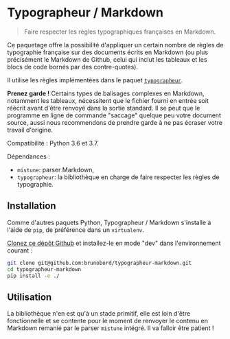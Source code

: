 # Typographeur / Markdown

> Faire respecter les règles typographiques françaises en Markdown.

Ce paquetage offre la possibilité d'appliquer un certain nombre de règles de typographie française sur des documents écrits en Markdown (ou plus précisément le Markdown de Github, celui qui inclut les tableaux et les blocs de code bornés par des contre-quotes).

Il utilise les règles implémentées dans le paquet [`typographeur`](https://github.com/brunobord/typographeur).

**Prenez garde !** Certains types de balisages complexes en Markdown, notamment les tableaux, nécessitent que le fichier fourni en entrée soit réécrit avant d'être renvoyé dans la sortie standard. Il se peut que le programme en ligne de commande "saccage" quelque peu votre document source, aussi nous recommendons de prendre garde à ne pas écraser votre travail d'origine.

Compatibilité : Python 3.6 et 3.7.

Dépendances :

* `mistune`: parser Markdown,
* `typographeur`: la bibliothèque en charge de faire respecter les règles de typographie.

## Installation

Comme d'autres paquets Python, Typographeur / Markdown s'installe à l'aide de ``pip``, de préférence dans un ``virtualenv``.

[Clonez ce dépôt Github](https://github.com/brunobord/typographeur-markdown) et installez-le en mode "dev" dans l'environnement courant :

```sh
git clone git@github.com:brunobord/typographeur-markdown.git
cd typographeur-markdown
pip install -e ./
```

## Utilisation

La bibliothèque n'en est qu'à un stade primitif, elle est loin d'être fonctionnelle et se contente pour le moment de renvoyer le contenu en Markdown remanié par le parser `mistune` intégré. Il va falloir être patient !
